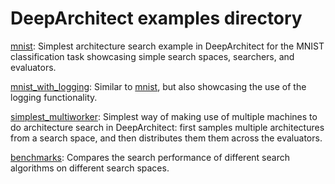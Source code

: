 # DeepArchitect examples directory

[mnist](https://github.com/negrinho/darch/tree/negrinho_cleanup/examples/mnist):
Simplest architecture search example in DeepArchitect for the MNIST classification
task showcasing simple search spaces, searchers, and evaluators.

[mnist_with_logging](https://github.com/negrinho/darch/tree/negrinho_cleanup/examples/mnist_with_logging):
Similar to [mnist](https://github.com/negrinho/darch/tree/negrinho_cleanup/examples/mnist),
but also showcasing the use of the logging functionality.

[simplest_multiworker](https://github.com/negrinho/darch/tree/negrinho_cleanup/examples/simplest_multiworker):
Simplest way of making use of multiple machines to do architecture search
in DeepArchitect: first samples multiple architectures from a search space,
and then distributes them them across the evaluators.

[benchmarks](https://github.com/negrinho/darch/tree/negrinho_cleanup/examples/benchmarks):
Compares the search performance of different search algorithms on different
search spaces.